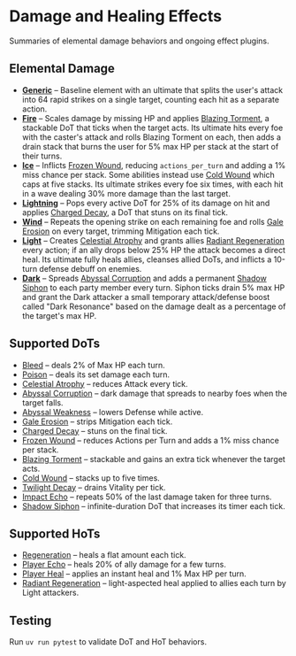 # Damage and Healing Effects

Summaries of elemental damage behaviors and ongoing effect plugins.

## Elemental Damage

- **[Generic](../../backend/plugins/damage_types/generic.py)** – Baseline element with an ultimate that splits the user's attack into 64 rapid strikes on a single target, counting each hit as a separate action.
- **[Fire](../../backend/plugins/damage_types/fire.py)** – Scales damage by missing HP and applies [Blazing Torment](../../backend/plugins/dots/blazing_torment.py), a stackable DoT that ticks when the target acts. Its ultimate hits every foe with the caster's attack and rolls Blazing Torment on each, then adds a drain stack that burns the user for 5% max HP per stack at the start of their turns.
- **[Ice](../../backend/plugins/damage_types/ice.py)** – Inflicts [Frozen Wound](../../backend/plugins/dots/frozen_wound.py), reducing `actions_per_turn` and adding a 1% miss chance per stack. Some abilities instead use [Cold Wound](../../backend/plugins/dots/cold_wound.py) which caps at five stacks. Its ultimate strikes every foe six times, with each hit in a wave dealing 30% more damage than the last target.
- **[Lightning](../../backend/plugins/damage_types/lightning.py)** – Pops every active DoT for 25% of its damage on hit and applies [Charged Decay](../../backend/plugins/dots/charged_decay.py), a DoT that stuns on its final tick.
- **[Wind](../../backend/plugins/damage_types/wind.py)** – Repeats the opening strike on each remaining foe and rolls [Gale Erosion](../../backend/plugins/dots/gale_erosion.py) on every target, trimming Mitigation each tick.
- **[Light](../../backend/plugins/damage_types/light.py)** – Creates [Celestial Atrophy](../../backend/plugins/dots/celestial_atrophy.py) and grants allies [Radiant Regeneration](../../backend/plugins/hots/radiant_regeneration.py) every action; if an ally drops below 25% HP the attack becomes a direct heal. Its ultimate fully heals allies, cleanses allied DoTs, and inflicts a 10-turn defense debuff on enemies.
- **[Dark](../../backend/plugins/damage_types/dark.py)** – Spreads [Abyssal Corruption](../../backend/plugins/dots/abyssal_corruption.py) and adds a permanent [Shadow Siphon](../../backend/plugins/dots/shadow_siphon.py) to each party member every turn. Siphon ticks drain 5% max HP and grant the Dark attacker a small temporary attack/defense boost called "Dark Resonance" based on the damage dealt as a percentage of the target's max HP.

## Supported DoTs

- [Bleed](../../backend/plugins/dots/bleed.py) – deals 2% of Max HP each turn.
- [Poison](../../backend/plugins/dots/poison.py) – deals its set damage each turn.
- [Celestial Atrophy](../../backend/plugins/dots/celestial_atrophy.py) – reduces Attack every tick.
- [Abyssal Corruption](../../backend/plugins/dots/abyssal_corruption.py) – dark damage that spreads to nearby foes when the target falls.
- [Abyssal Weakness](../../backend/plugins/dots/abyssal_weakness.py) – lowers Defense while active.
- [Gale Erosion](../../backend/plugins/dots/gale_erosion.py) – strips Mitigation each tick.
- [Charged Decay](../../backend/plugins/dots/charged_decay.py) – stuns on the final tick.
- [Frozen Wound](../../backend/plugins/dots/frozen_wound.py) – reduces Actions per Turn and adds a 1% miss chance per stack.
- [Blazing Torment](../../backend/plugins/dots/blazing_torment.py) – stackable and gains an extra tick whenever the target acts.
- [Cold Wound](../../backend/plugins/dots/cold_wound.py) – stacks up to five times.
- [Twilight Decay](../../backend/plugins/dots/twilight_decay.py) – drains Vitality per tick.
- [Impact Echo](../../backend/plugins/dots/impact_echo.py) – repeats 50% of the last damage taken for three turns.
- [Shadow Siphon](../../backend/plugins/dots/shadow_siphon.py) – infinite-duration DoT that increases its timer each tick.

## Supported HoTs

- [Regeneration](../../backend/plugins/hots/regeneration.py) – heals a flat amount each tick.
- [Player Echo](../../backend/plugins/hots/player_echo.py) – heals 20% of ally damage for a few turns.
- [Player Heal](../../backend/plugins/hots/player_heal.py) – applies an instant heal and 1% Max HP per turn.
- [Radiant Regeneration](../../backend/plugins/hots/radiant_regeneration.py) – light-aspected heal applied to allies each turn by Light attackers.

## Testing

Run `uv run pytest` to validate DoT and HoT behaviors.
